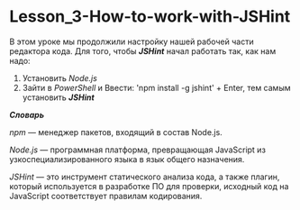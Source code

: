 # Lesson_3-How-to-work-with-JSHint

В этом уроке мы продолжили настройку нашей рабочей части редактора кода. Для того, чтобы _**JSHint**_ начал работать так, как нам надо: 
1) Установить *Node.js* 
2) Зайти в *PowerShell* и Ввести: 'npm install -g jshint' + Enter, тем самым установить _**JSHint**_




_**Словарь**_

*npm* — менеджер пакетов, входящий в состав Node.js.

*Node.js* — программная платформа, превращающая JavaScript из узкоспециализированного языка в язык общего назначения.

*JSHint* — это инструмент  статического анализа кода, а также плагин, который используется в разработке ПО  для проверки, исходный код на JavaScript  соответствует правилам кодирования.
